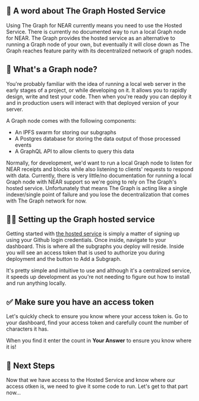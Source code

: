 ## 🤔 A word about The Graph Hosted Service

Using The Graph for NEAR currently means you need to use the Hosted Service. There is currently no documented way to run a local Graph node for NEAR. The Graph provides the hosted service as an alternative to running a Graph node of your own, but eventually it will close down as The Graph reaches feature parity with its decentralized network of graph nodes.

## 🤔 What's a Graph node?

You're probably familiar with the idea of running a local web server in the early stages of a project, or while developing on it. It allows you to rapidly design, write and test your code. Then when you're ready you can deploy it and in production users will interact with that deployed version of your server.

A Graph node comes with the following components:

- An IPFS swarm for storing our subgraphs
- A Postgres database for storing the data output of those processed events
- A GraphQL API to allow clients to query this data

Normally, for development, we'd want to run a local Graph node to listen for NEAR receipts and blocks while also listening to clients' requests to respond with data. Currently, there is very little/no documentation for running a local Graph node with NEAR support so we're going to rely on The Graph's hosted service. Unfortunately that means The Graph is acting like a single indexer/single point of failure and you lose the decentralization that comes with The Graph network for now.

## 👨‍💻 Setting up the Graph hosted service

Getting started with [the hosted service](https://thegraph.com/hosted-service/) is simply a matter of signing up using your Github login credentials. Once inside, navigate to your dashboard. This is where all the subgraphs you deploy will reside. Inside you will see an access token that is used to authorize you during deployment and the button to Add a Subgraph.

It's pretty simple and intuitive to use and although it's a centralized service, it speeds up development as you're not needing to figure out how to install and run anything locally.

## ✅ Make sure you have an access token

Let's quickly check to ensure you know where your access token is. Go to your dashboard, find your access token and carefully count the number of characters it has.

When you find it enter the count in **Your Answer** to ensure you know where it is!

## 👣 Next Steps

Now that we have access to the Hosted Service and know where our access otken is, we need to give it some code to run. Let's get to that part now...
